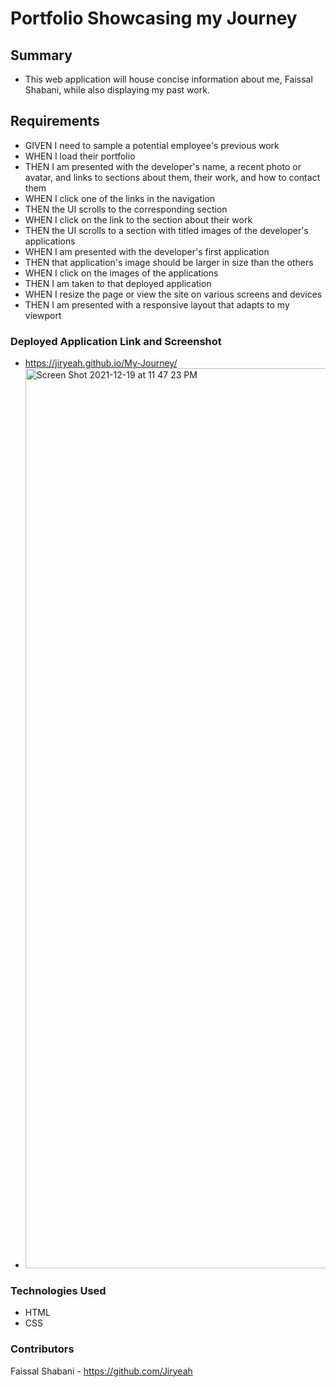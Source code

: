 # Portfolio Showcasing my Journey

## Summary
- This web application will house concise information about me, Faissal Shabani, 
while also displaying my past work.

## Requirements
- GIVEN I need to sample a potential employee's previous work
- WHEN I load their portfolio
- THEN I am presented with the developer's name, a recent photo or avatar, and links to sections about them, their work, and how to contact them
- WHEN I click one of the links in the navigation
- THEN the UI scrolls to the corresponding section
- WHEN I click on the link to the section about their work
- THEN the UI scrolls to a section with titled images of the developer's applications
- WHEN I am presented with the developer's first application
- THEN that application's image should be larger in size than the others
- WHEN I click on the images of the applications
- THEN I am taken to that deployed application
- WHEN I resize the page or view the site on various screens and devices
- THEN I am presented with a responsive layout that adapts to my viewport

### Deployed Application Link and Screenshot
- https://jiryeah.github.io/My-Journey/
- <img width="1440" alt="Screen Shot 2021-12-19 at 11 47 23 PM" src="https://user-images.githubusercontent.com/92201576/146718049-72a2b8ab-9b1a-42e7-aef6-dde4dfe5e7e8.png">

### Technologies Used
- HTML
- CSS

### Contributors 
Faissal Shabani - https://github.com/Jiryeah
